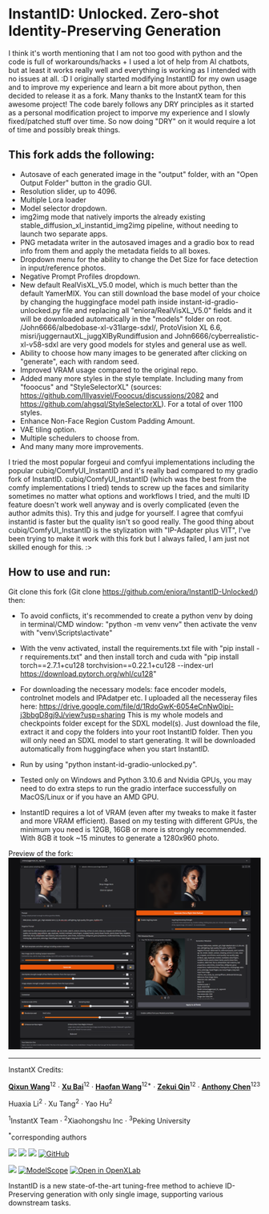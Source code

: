 <h1>InstantID: Unlocked. Zero-shot Identity-Preserving Generation</h1>

I think it's worth mentioning that I am not too good with python and the code is full of workarounds/hacks + I used a lot of help from AI chatbots, but at least it works really well and everything is working as I intended with no issues at all. :D
I originally started modifying InstantID for my own usage and to improve my experience and learn a bit more about python, then decided to release it as a fork. Many thanks to the InstantX team for this awesome project!
The code barely follows any DRY principles as it started as a personal modification project to imporve my experience and I slowly fixed/patched stuff over time. So now doing "DRY" on it would require a lot of time and possibly break things.

## This fork adds the following:
- Autosave of each generated image in the "output" folder, with an "Open Output Folder" button in the gradio GUI.
- Resolution slider, up to 4096.
- Multiple Lora loader
- Model selector dropdown.
- img2img mode that natively imports the already existing stable_diffusion_xl_instantid_img2img pipeline, without needing to launch two separate apps.
- PNG metadata writer in the autosaved images and a gradio box to read info from them and apply the metadata fields to all boxes.
- Dropdown menu for the ability to change the Det Size for face detection in input/reference photos.
- Negative Prompt Profiles dropdown.
- New default RealVisXL_V5.0 model, which is much better than the default YamerMIX. You can still download the base model of your choice by changing the huggingface model path inside instant-id-gradio-unlocked.py file and replacing all "eniora/RealVisXL_V5.0" fields and it will be downloaded automatically in the "models" folder on root. /John6666/albedobase-xl-v31large-sdxl/, ProtoVision XL 6.6, misri/juggernautXL_juggXIByRundiffusion and John6666/cyberrealistic-xl-v58-sdxl are very good models for styles and general use as well.
- Ability to choose how many images to be generated after clicking on "generate", each with random seed.
- Improved VRAM usage compared to the original repo.
- Added many more styles in the style template. Including many from "fooocus" and "StyleSelectorXL" (sources: https://github.com/lllyasviel/Fooocus/discussions/2082 and https://github.com/ahgsql/StyleSelectorXL). For a total of over 1100 styles.
- Enhance Non-Face Region Custom Padding Amount.
- VAE tiling option.
- Multiple schedulers to choose from.
- And many many more improvements.

I tried the most popular forgeui and comfyui implementations including the popular cubiq/ComfyUI_InstantID and it's really bad compared to my gradio fork of InstantID. cubiq/ComfyUI_InstantID (which was the best from the comfy implementations I tried) tends to screw up the faces and similarity sometimes no matter what options and workflows I tried, and the multi ID feature doesn't work well anyway and is overly complicated (even the author admits this). Try this and judge for yourself. I agree that comfyui instantid is faster but the quality isn't so good really. The good thing about cubiq/ComfyUI_InstantID is the stylization with "IP-Adapter plus VIT", I've been trying to make it work with this fork but I always failed, I am just not skilled enough for this. :>

## How to use and run:
Git clone this fork (Git clone https://github.com/eniora/InstantID-Unlocked/) then:
- To avoid conflicts, it's recommended to create a python venv by doing in terminal/CMD window: "python -m venv venv" then activate the venv with "venv\Scripts\activate"
- With the venv activated, install the requirements.txt file with "pip install -r requirements.txt" and then install torch and cuda with "pip install torch==2.7.1+cu128 torchvision==0.22.1+cu128 --index-url https://download.pytorch.org/whl/cu128"
- For downloading the necessary models: face encoder models, controlnet models and IPAdatper etc. I uploaded all the necesseray files here:
https://drive.google.com/file/d/1RdoGwK-6054eCnNw0ipi-j3bbgD8gj9J/view?usp=sharing
This is my whole models and checkpoints folder except for the SDXL model(s).
Just download the file, extract it and copy the folders into your root InstantID folder. Then you will only need an SDXL model to start generating. It will be downloaded automatically from huggingface when you start InstantID.

- Run by using "python instant-id-gradio-unlocked.py".

- Tested only on Windows and Python 3.10.6 and Nvidia GPUs, you may need to do extra steps to run the gradio interface successfully on MacOS/Linux or if you have an AMD GPU.

- InstantID requires a lot of VRAM (even after my tweaks to make it faster and more VRAM efficient). Based on my testing with different GPUs, the minimum you need is 12GB, 16GB or more is strongly recommended. With 8GB it took ~15 minutes to generate a 1280x960 photo.

Preview of the fork:
<img src='Preview/InstantID-Gradio-Unlocked_Preview.png'>


_______________________________________________
InstantX Credits:

[**Qixun Wang**](https://github.com/wangqixun)<sup>12</sup> · [**Xu Bai**](https://huggingface.co/baymin0220)<sup>12</sup> · [**Haofan Wang**](https://haofanwang.github.io/)<sup>12*</sup> · [**Zekui Qin**](https://github.com/ZekuiQin)<sup>12</sup> · [**Anthony Chen**](https://antonioo-c.github.io/)<sup>123</sup>

Huaxia Li<sup>2</sup> · Xu Tang<sup>2</sup> · Yao Hu<sup>2</sup>

<sup>1</sup>InstantX Team · <sup>2</sup>Xiaohongshu Inc · <sup>3</sup>Peking University

<sup>*</sup>corresponding authors

<a href='https://instantid.github.io/'><img src='https://img.shields.io/badge/Project-Page-green'></a>
<a href='https://arxiv.org/abs/2401.07519'><img src='https://img.shields.io/badge/Technique-Report-red'></a>
<a href='https://huggingface.co/papers/2401.07519'><img src='https://img.shields.io/static/v1?label=Paper&message=Huggingface&color=orange'></a> 
[![GitHub](https://img.shields.io/github/stars/InstantID/InstantID?style=social)](https://github.com/InstantID/InstantID)

<a href='https://huggingface.co/spaces/InstantX/InstantID'><img src='https://img.shields.io/badge/%F0%9F%A4%97%20Hugging%20Face-Spaces-blue'></a>
[![ModelScope](https://img.shields.io/badge/ModelScope-Studios-blue)](https://modelscope.cn/studios/instantx/InstantID/summary)
[![Open in OpenXLab](https://cdn-static.openxlab.org.cn/app-center/openxlab_app.svg)](https://openxlab.org.cn/apps/detail/InstantX/InstantID)

InstantID is a new state-of-the-art tuning-free method to achieve ID-Preserving generation with only single image, supporting various downstream tasks.





























